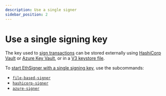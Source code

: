 ```yaml
---
description: Use a single signer
sidebar_position: 2
---
```


# Use a single signing key

The key used to [sign transactions](Transactions/Make-Transactions.md) can be stored externally using [HashiCorp Vault](Store-Keys/Use-Hashicorp.md) or [Azure Key Vault](Store-Keys/Use-Azure.md), or in a [V3 keystore file](../Tutorials/Start-EthSigner.md#create-password-and-key-files).

To [start EthSigner with a single signing key](../Tutorials/Start-EthSigner.md), use the subcommands:

- [`file-based-signer`](../Reference/CLI/CLI-Subcommands.md#file-options)
- [`hashicorp-signer`](../Reference/CLI/CLI-Subcommands.md#hashicorp-options)
- [`azure-signer`](../Reference/CLI/CLI-Subcommands.md#azure-options)
